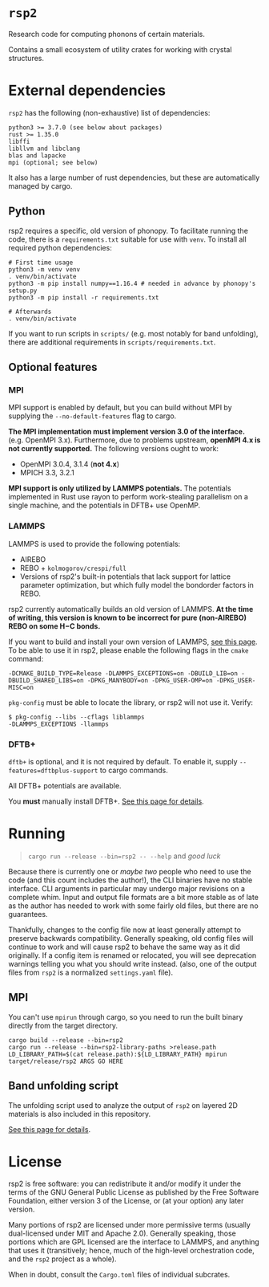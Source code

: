 # `rsp2`

Research code for computing phonons of certain materials.

Contains a small ecosystem of utility crates for working with crystal structures.

# External dependencies

`rsp2` has the following (non-exhaustive) list of dependencies:

```
python3 >= 3.7.0 (see below about packages)
rust >= 1.35.0
libffi
libllvm and libclang
blas and lapacke
mpi (optional; see below)
```

It also has a large number of rust dependencies, but these are automatically managed by cargo.

## Python

rsp2 requires a specific, old version of phonopy.  To facilitate running the code, there is a `requirements.txt` suitable for use with `venv`.  To install all required python dependencies:

```
# First time usage
python3 -m venv venv
. venv/bin/activate
python3 -m pip install numpy==1.16.4 # needed in advance by phonopy's setup.py
python3 -m pip install -r requirements.txt

# Afterwards
. venv/bin/activate
```

If you want to run scripts in `scripts/` (e.g. most notably for band unfolding), there are additional requirements in `scripts/requirements.txt`.

## Optional features

### MPI

MPI support is enabled by default, but you can build without MPI by supplying the `--no-default-features` flag to cargo.

**The MPI implementation must implement version 3.0 of the interface.**  (e.g. OpenMPI 3.x).  Furthermore, due to problems upstream, **openMPI 4.x is not currently supported.**  The following versions ought to work:

* OpenMPI 3.0.4, 3.1.4 (**not 4.x**)
* MPICH 3.3, 3.2.1

**MPI support is only utilized by LAMMPS potentials.**  The potentials implemented in Rust use rayon to perform work-stealing parallelism on a single machine, and the potentials in DFTB+ use OpenMP.

### LAMMPS

LAMMPS is used to provide the following potentials:

* AIREBO
* REBO + `kolmogorov/crespi/full`
* Versions of rsp2's built-in potentials that lack support for lattice parameter optimization, but which fully model the bondorder factors in REBO.

rsp2 currently automatically builds an old version of LAMMPS.  **At the time of writing, this version is known to be incorrect for pure (non-AIREBO) REBO on some H−C bonds.**

If you want to build and install your own version of LAMMPS, [see this page](https://github.com/lammps/lammps/blob/master/cmake/README.md). To be able to use it in rsp2, please enable the following flags in the `cmake` command:

```
-DCMAKE_BUILD_TYPE=Release -DLAMMPS_EXCEPTIONS=on -DBUILD_LIB=on -DBUILD_SHARED_LIBS=on -DPKG_MANYBODY=on -DPKG_USER-OMP=on -DPKG_USER-MISC=on
```

`pkg-config` must be able to locate the library, or rsp2 will not use it.  Verify:

```
$ pkg-config --libs --cflags liblammps
-DLAMMPS_EXCEPTIONS -llammps
```

### DFTB+

`dftb+` is optional, and it is not required by default.  To enable it, supply `--features=dftbplus-support` to cargo commands.

All DFTB+ potentials are available.

You **must** manually install DFTB+. [See this page for details](https://github.com/ExpHP/dftbplus-sys/blob/master/doc/installing-dftbplus.md).

# Running

> `cargo run --release --bin=rsp2 -- --help` and *good luck*

Because there is currently one or *maybe two* people who need to use the code (and this count includes the author!), the CLI binaries have no stable interface. CLI arguments in particular may undergo major revisions on a complete whim.  Input and output file formats are a bit more stable as of late as the author has needed to work with some fairly old files, but there are no guarantees.

Thankfully, changes to the config file now at least generally attempt to preserve backwards compatibility.  Generally speaking, old config files will continue to work and will cause rsp2 to behave the same way as it did originally.  If a config item is renamed or relocated, you will see deprecation warnings telling you what you should write instead. (also, one of the output files from `rsp2` is a normalized `settings.yaml` file).

## MPI

You can't use `mpirun` through cargo, so you need to run the built binary directly from the target directory.

```
cargo build --release --bin=rsp2
cargo run --release --bin=rsp2-library-paths >release.path
LD_LIBRARY_PATH=$(cat release.path):${LD_LIBRARY_PATH} mpirun target/release/rsp2 ARGS GO HERE
```

## Band unfolding script

The unfolding script used to analyze the output of `rsp2` on layered 2D materials is also included in this repository.

[See this page for details](https://github.com/ExpHP/dftbplus-sys/blob/master/doc/unfolding.md).

# License

rsp2 is free software: you can redistribute it and/or modify it under the terms of the GNU General Public License as published by the Free Software Foundation, either version 3 of the License, or (at your option) any later version.

Many portions of rsp2 are licensed under more permissive terms (usually dual-licensed under MIT and Apache 2.0). Generally speaking, those portions which are GPL licensed are the interface to LAMMPS, and anything that uses it (transitively; hence, much of the high-level orchestration code, and the `rsp2` project as a whole).

When in doubt, consult the `Cargo.toml` files of individual subcrates.
